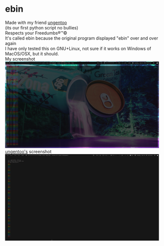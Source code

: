 # ebin
Made with my friend [ungentoo](http://github.com/ungentoo)<br>
(its our first python script no bullies)<br>
Respects your Freedumbs®™©<br>
It's called ebin because the original program displayed "ebin" over and over again<br>
I have only tested this on GNU+Linux, not sure if it works on Windows of MacOS/OSX, but it should.<br>
My screenshot<br>
![Screenshot 1](ebin1.png)<br>
[ungentoo's](http://github.com/ungentoo) screenshot<br>
![Screenshot 2](ebin2.png)
